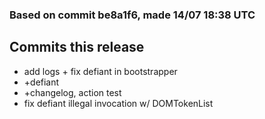 ### Based on commit be8a1f6, made 14/07 18:38 UTC
## Commits this release
  - add logs + fix defiant in bootstrapper
  - +defiant
  - +changelog, action test
  - fix defiant illegal invocation w/ DOMTokenList
